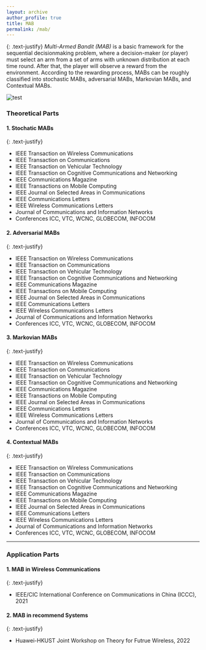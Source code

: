 ```yaml
---
layout: archive
author_profile: true
title: MAB
permalink: /mab/
---
```


{: .text-justify}
*Multi-Armed Bandit (MAB)* is a basic framework for the sequential decisionmaking problem, where a decision-maker (or player) must select an arm from a set of arms with unknown distribution at each time round. After that, the player will observe a reward from the environment. According to the rewarding process,
MABs can be roughly classified into stochastic MABs, adversarial MABs, Markovian MABs, and Contextual MABs.

![test](https://github.com/jwentong/jwentong.github.io/raw/master/assets/images/mabfig_01.jpg)

### Theoretical Parts

####  1. Stochatic MABs

{: .text-justify}
* IEEE Transaction on Wireless Communications
* IEEE Transaction on Communications
* IEEE Transaction on Vehicular Technology 
* IEEE Transaction on Cognitive Communications and Networking 
* IEEE Communications Magazine  
* IEEE Transactions on Mobile Computing 
* IEEE Journal on Selected Areas in Communications  
* IEEE Communications Letters 
* IEEE Wireless Communications Letters 
* Journal of Communications and Information Networks
* Conferences ICC, VTC, WCNC, GLOBECOM, INFOCOM


#### 2. Adversarial MABs

{: .text-justify}
* IEEE Transaction on Wireless Communications
* IEEE Transaction on Communications
* IEEE Transaction on Vehicular Technology 
* IEEE Transaction on Cognitive Communications and Networking 
* IEEE Communications Magazine  
* IEEE Transactions on Mobile Computing 
* IEEE Journal on Selected Areas in Communications  
* IEEE Communications Letters 
* IEEE Wireless Communications Letters 
* Journal of Communications and Information Networks
* Conferences ICC, VTC, WCNC, GLOBECOM, INFOCOM


#### 3. Markovian MABs

{: .text-justify}
* IEEE Transaction on Wireless Communications
* IEEE Transaction on Communications
* IEEE Transaction on Vehicular Technology 
* IEEE Transaction on Cognitive Communications and Networking 
* IEEE Communications Magazine  
* IEEE Transactions on Mobile Computing 
* IEEE Journal on Selected Areas in Communications  
* IEEE Communications Letters 
* IEEE Wireless Communications Letters 
* Journal of Communications and Information Networks
* Conferences ICC, VTC, WCNC, GLOBECOM, INFOCOM

#### 4. Contextual MABs

{: .text-justify}
* IEEE Transaction on Wireless Communications
* IEEE Transaction on Communications
* IEEE Transaction on Vehicular Technology 
* IEEE Transaction on Cognitive Communications and Networking 
* IEEE Communications Magazine  
* IEEE Transactions on Mobile Computing 
* IEEE Journal on Selected Areas in Communications  
* IEEE Communications Letters 
* IEEE Wireless Communications Letters 
* Journal of Communications and Information Networks
* Conferences ICC, VTC, WCNC, GLOBECOM, INFOCOM


---

### Application Parts

#### 1. MAB in Wireless Communications
{: .text-justify}
* IEEE/CIC International Conference on Communications in China (ICCC), 2021


#### 2. MAB in recommend Systems
{: .text-justify}
* Huawei-HKUST Joint Workshop on Theory for Futrue Wireless, 2022








